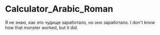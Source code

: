 # Calculator_Arabic_Roman
Я не знаю, как это чудище заработало, но оно заработало.
I don't know how that monster worked, but it did.
